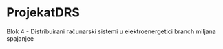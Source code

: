 # ProjekatDRS
Blok 4 - Distribuirani računarski sistemi u elektroenergetici
branch miljana spajanjee
